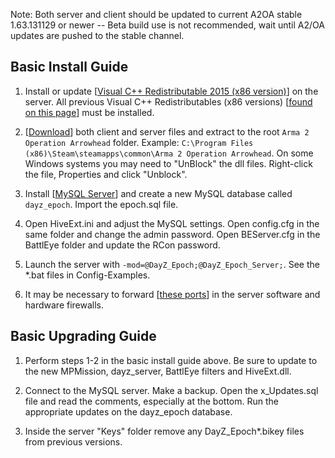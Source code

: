 Note: Both server and client should be updated to current A2OA stable 1.63.131129 or newer -- Beta build use is not recommended, wait until A2/OA updates are pushed to the stable channel.

## Basic Install Guide

1. Install or update [[Visual C++ Redistributable 2015 (x86 version)](https://www.microsoft.com/en-us/download/details.aspx?id=48145)] on the server. All previous Visual C++ Redistributables (x86 versions) [[found on this page](https://support.microsoft.com/en-us/kb/2977003)] must be installed.

2. [[Download](http://dayzepoch.com/a2dayzepoch.php)] both client and server files and extract to the root `Arma 2 Operation Arrowhead` folder. Example: `C:\Program Files (x86)\Steam\steamapps\common\Arma 2 Operation Arrowhead`. On some Windows systems you may need to "UnBlock" the dll files. Right-click the file, Properties and click "Unblock".

3. Install [[MySQL Server](https://dev.mysql.com/downloads/mysql/)] and create a new MySQL database called `dayz_epoch`. Import the epoch.sql file.

4. Open HiveExt.ini and adjust the MySQL settings. Open config.cfg in the same folder and change the admin password. Open BEServer.cfg in the BattlEye folder and update the RCon password.

5. Launch the server with `-mod=@DayZ_Epoch;@DayZ_Epoch_Server;`. See the *.bat files in Config-Examples.

6. It may be necessary to forward [[these ports](https://community.bistudio.com/wiki/Arma_3_Dedicated_Server#Port_Forwarding)] in the server software and hardware firewalls.

## Basic Upgrading Guide

1. Perform steps 1-2 in the basic install guide above. Be sure to update to the new MPMission, dayz_server, BattlEye filters and HiveExt.dll.

2. Connect to the MySQL server. Make a backup. Open the x_Updates.sql file and read the comments, especially at the bottom. Run the appropriate updates on the dayz_epoch database.

3. Inside the server "Keys" folder remove any DayZ_Epoch*.bikey files from previous versions.